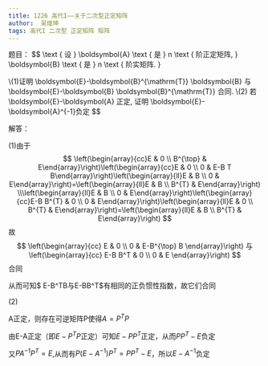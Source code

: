 ```yaml
---
title: 1226 高代I——关于二次型正定矩阵
author:  吴煌坤
tags: 高代I 二次型 正定矩阵 矩阵
---
```




题目：
$$
\text { 设 } \boldsymbol{A} \text { 是 } n \text { 阶正定矩阵, } \boldsymbol{B} \text { 是 } n \text { 阶实矩阵. }

\\(1)证明 \boldsymbol{E}-\boldsymbol{B}^{\mathrm{T}} \boldsymbol{B} 与 \boldsymbol{E}-\boldsymbol{B} \boldsymbol{B}^{\mathrm{T}} 合同.
\\(2) 若 \boldsymbol{E}-\boldsymbol{A} 正定, 证明 \boldsymbol{E}-\boldsymbol{A}^{-1}负定
$$


<!--more-->



解答：

(1)由于
$$
\left(\begin{array}{cc}E & 0 \\ B^{\top} & E\end{array}\right)\left(\begin{array}{cc}E & 0 \\ 0 & E-B T B\end{array}\right)\left(\begin{array}{ll}E & B \\ 0 & E\end{array}\right)=\left(\begin{array}{ll}E & B \\ B^{T} & E\end{array}\right)
\\\left(\begin{array}{ll}E & B \\ 0 & E\end{array}\right)\left(\begin{array}{cc}E-B B^{T} & 0 \\ 0 & E\end{array}\right)\left(\begin{array}{ll}E & 0 \\ B^{T} & E\end{array}\right)=\left(\begin{array}{ll}E & B \\ B^{T} & E\end{array}\right)
$$
故
$$
\left(\begin{array}{cc}
E & 0 \\
0 & E-B^{\top} B
\end{array}\right)
与
\left(\begin{array}{cc}
E-B B^T & 0 \\
0 & E
\end{array}\right)
$$
合同

从而可知$ E-B^TB与E-BB^T$有相同的正负惯性指数，故它们合同



(2)

A正定，则存在可逆矩阵P使得$A=P^TP$

由E-A正定（即$E-P^TP$正定）可知$E-PP^T$正定，从而$PP^T-E$负定

又$PA^{-1}P^T=E$,从而有$P(E-A^{-1})P^T=PP^T-E$，所以$E-A^{-1}$负定